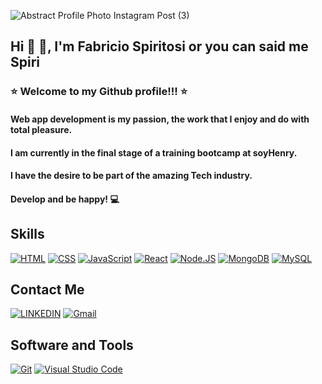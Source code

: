 ![Abstract Profile Photo Instagram Post (3)](https://user-images.githubusercontent.com/35983630/234660637-24c3cd56-1fd9-4ff6-b98a-0411cba4b4f6.png)

## Hi 👋 🖖, I'm Fabricio Spiritosi or you can said me Spiri 

### ⭐ Welcome to my Github profile!!! ⭐

#### Web app development is my passion, the work that I enjoy and do with total pleasure.
#### I am currently in the final stage of a training bootcamp at soyHenry.
#### I have the desire to be part of the amazing Tech industry.
#### Develop and be happy! 💻

## Skills

[![HTML](https://img.shields.io/badge/HTML-f06529?style=for-the-badge&logo=HTML5&logoColor=white&labelColor=101010)]()
[![CSS](https://img.shields.io/badge/CSS-2965f1?style=for-the-badge&logo=css3&logoColor=white&labelColor=101010)]()
[![JavaScript](https://img.shields.io/badge/JavaScript-F7DF1E?style=for-the-badge&logo=javascript&logoColor=white&labelColor=101010)]()
[![React](https://img.shields.io/badge/React-0a6ed1?style=for-the-badge&logo=React&logoColor=white&labelColor=101010)]()
[![Node.JS](https://img.shields.io/badge/Node.JS-339933?style=for-the-badge&logo=node.js&logoColor=white&labelColor=101010)]()
[![MongoDB](https://img.shields.io/badge/MongoDB-47A248?style=for-the-badge&logo=mongodb&logoColor=white&labelColor=101010)]()
[![MySQL](https://img.shields.io/badge/PostgreSQL-4479A1?style=for-the-badge&logo=PostgreSQL&logoColor=white&labelColor=101010)]()

## Contact Me

[![LINKEDIN](https://img.shields.io/badge/LINKEDIN-0a6ed1?style=for-the-badge&logo=LINKEDIN&logoColor=white&labelColor=101010)](https://www.linkedin.com/in/fabriciospiritosi)
<a href="mailto:fspiritosi@gmail.com"><img alt="Gmail" title="Jaydeep Yadav Gmail" src="https://img.shields.io/badge/Gmail-D14836?style=for-the-badge&logo=gmail&logoColor=white"></a>

## Software and Tools
<p>
  <a href="#"><img alt="Git" src="https://img.shields.io/badge/Git%20-%23F05033.svg?logo=git&logoColor=white"></a>
  <a href="#"><img alt="Visual Studio Code" src="https://img.shields.io/badge/Visual%20Studio%20Code-0078d7.svg?logo=visual-studio-code&logoColor=white"></a>

	
</p>

<!--
**fspiritosi/fspiritosi** is a ✨ _special_ ✨ repository because its `README.md` (this file) appears on your GitHub profile.

Here are some ideas to get you started:

- 🔭 I’m currently working on ...
- 🌱 I’m currently learning ...
- 👯 I’m looking to collaborate on ...
- 🤔 I’m looking for help with ...
- 💬 Ask me about ...
- 📫 How to reach me: ...
- 😄 Pronouns: ...
- ⚡ Fun fact: ...
-->
